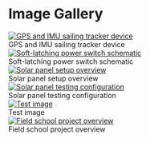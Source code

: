 # Image Gallery

<div class="thumbnail-gallery">

<div class="thumbnail-item">
  <a href="/assets/images/projects/sail-tracker.png">
    <img src="/assets/images/projects/sail-tracker.png" alt="GPS and IMU sailing tracker device">
  </a>
  <div class="thumbnail-caption">GPS and IMU sailing tracker device</div>
</div>

<div class="thumbnail-item">
  <a href="/assets/images/projects/soft-latching-switches.png">
    <img src="/assets/images/projects/soft-latching-switches.png" alt="Soft-latching power switch schematic">
  </a>
  <div class="thumbnail-caption">Soft-latching power switch schematic</div>
</div>

<div class="thumbnail-item">
  <a href="/assets/images/projects/solar101.jpg">
    <img src="/assets/images/projects/solar101.jpg" alt="Solar panel setup overview">
  </a>
  <div class="thumbnail-caption">Solar panel setup overview</div>
</div>

<div class="thumbnail-item">
  <a href="/assets/images/projects/solar_testing.jpg">
    <img src="/assets/images/projects/solar_testing.jpg" alt="Solar panel testing configuration">
  </a>
  <div class="thumbnail-caption">Solar panel testing configuration</div>
</div>

<div class="thumbnail-item">
  <a href="/assets/images/projects/test.png">
    <img src="/assets/images/projects/test.png" alt="Test image">
  </a>
  <div class="thumbnail-caption">Test image</div>
</div>

<div class="thumbnail-item">
  <a href="/assets/images/projects/waterbear-field-school.png">
    <img src="/assets/images/projects/waterbear-field-school.png" alt="Field school project overview">
  </a>
  <div class="thumbnail-caption">Field school project overview</div>
</div>

</div>

